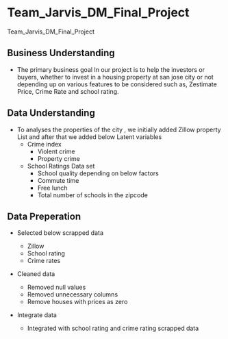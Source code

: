 # Team_Jarvis_DM_Final_Project
Team_Jarvis_DM_Final_Project


## Business Understanding
* The primary business goal In our project is to help the investors or buyers, whether to invest in a housing property at san jose city or not depending up on various features to be considered such as, Zestimate Price, Crime Rate and school rating.

## Data Understanding
* To analyses the properties of the city , we initially added Zillow property List and after that we added below Latent variables
  * Crime index
    * Violent crime
    * Property crime 
  * School Ratings Data set
    * School quality depending on below factors
    * Commute time
    * Free lunch
    * Total number of schools in the zipcode

## Data Preperation
* Selected below scrapped data
  * Zillow 
  * School rating 
  * Crime rates

* Cleaned data
  * Removed null values
  * Removed unnecessary columns
  * Remove houses with prices as zero

* Integrate data	
  * Integrated with school rating and crime rating scrapped data



